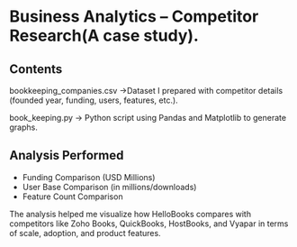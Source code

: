 # Business Analytics – Competitor Research(A case study).

## Contents

bookkeeping_companies.csv ->Dataset I prepared with competitor details (founded year, funding, users, features, etc.).

book_keeping.py → Python script using Pandas and Matplotlib to generate graphs.

## Analysis Performed

- Funding Comparison (USD Millions)
- User Base Comparison (in millions/downloads)
- Feature Count Comparison

The analysis helped me visualize how HelloBooks compares with competitors like Zoho Books, QuickBooks, HostBooks, and Vyapar in terms of scale, adoption, and product features.

